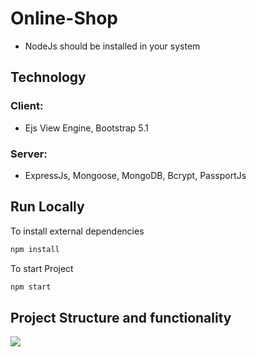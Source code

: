 # Online-Shop
- NodeJs should be installed in your system

## Technology
### Client: 
- Ejs View Engine, Bootstrap 5.1
### Server: 
- ExpressJs, Mongoose, MongoDB, Bcrypt, PassportJs

## Run Locally
 To install external dependencies
```bash
npm install
```
 To start Project
```bash
npm start
```

## Project Structure and functionality

<img src="demo.jpg"/>
